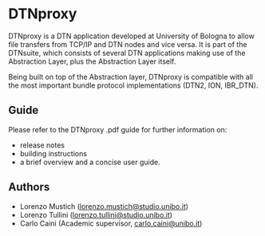 # DTNproxy
DTNproxy is a DTN application developed at University of Bologna to allow file transfers from TCP/IP and DTN nodes and vice versa. It is part of the DTNsuite, which consists of several DTN applications making use of the Abstraction Layer, plus the Abstraction Layer itself.

Being built on top of the Abstraction layer, DTNproxy is compatible with all the most important bundle protocol implementations (DTN2, ION, IBR_DTN).

## Guide

Please refer to the DTNproxy .pdf guide for further information on:
- release notes
- building instructions
- a brief overview and a concise user guide.

## Authors
- Lorenzo Mustich (lorenzo.mustich@studio.unibo.it)
- Lorenzo Tullini (lorenzo.tullini@studio.unibo.it)
- Carlo Caini (Academic supervisor, carlo.caini@unibo.it)
